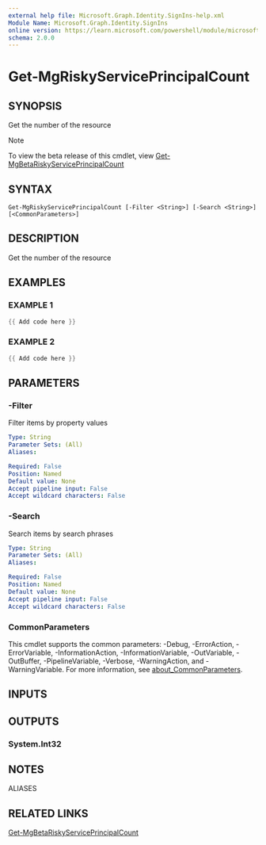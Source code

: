 ```yaml
---
external help file: Microsoft.Graph.Identity.SignIns-help.xml
Module Name: Microsoft.Graph.Identity.SignIns
online version: https://learn.microsoft.com/powershell/module/microsoft.graph.identity.signins/get-mgriskyserviceprincipalcount
schema: 2.0.0
---
```


# Get-MgRiskyServicePrincipalCount

## SYNOPSIS
Get the number of the resource

> [!NOTE]
> To view the beta release of this cmdlet, view [Get-MgBetaRiskyServicePrincipalCount](/powershell/module/Microsoft.Graph.Beta.Identity.SignIns/Get-MgBetaRiskyServicePrincipalCount?view=graph-powershell-beta)

## SYNTAX

```
Get-MgRiskyServicePrincipalCount [-Filter <String>] [-Search <String>] [<CommonParameters>]
```

## DESCRIPTION
Get the number of the resource

## EXAMPLES

### EXAMPLE 1
```powershell
{{ Add code here }}
```

### EXAMPLE 2
```powershell
{{ Add code here }}
```

## PARAMETERS

### -Filter
Filter items by property values

```yaml
Type: String
Parameter Sets: (All)
Aliases:

Required: False
Position: Named
Default value: None
Accept pipeline input: False
Accept wildcard characters: False
```

### -Search
Search items by search phrases

```yaml
Type: String
Parameter Sets: (All)
Aliases:

Required: False
Position: Named
Default value: None
Accept pipeline input: False
Accept wildcard characters: False
```

### CommonParameters
This cmdlet supports the common parameters: -Debug, -ErrorAction, -ErrorVariable, -InformationAction, -InformationVariable, -OutVariable, -OutBuffer, -PipelineVariable, -Verbose, -WarningAction, and -WarningVariable. For more information, see [about_CommonParameters](http://go.microsoft.com/fwlink/?LinkID=113216).

## INPUTS

## OUTPUTS

### System.Int32
## NOTES

ALIASES

## RELATED LINKS
[Get-MgBetaRiskyServicePrincipalCount](/powershell/module/Microsoft.Graph.Beta.Identity.SignIns/Get-MgBetaRiskyServicePrincipalCount?view=graph-powershell-beta)
